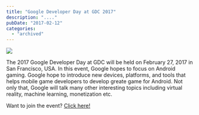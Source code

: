 ```yaml
---
title: "Google Developer Day at GDC 2017"
description: "...."
pubDate: "2017-02-12"
categories: 
  - "archived"
---
```


[![](/images/gdc.jpg)](https://3.bp.blogspot.com/-QGxn7iTSJs8/WKB50G4F9bI/AAAAAAAAECs/hhZr_Oz5VEQ_lfqH2be8SCuuh1GaZ2TEACLcB/s1600/gdc.jpg)

  

The 2017 Google Developer Day at GDC will be held on February 27, 2017 in San Francisco, USA. In this event, Google hopes to focus on Android gaming. Google hope to introduce new devices, platforms, and tools that helps mobile game developers to develop greate game for Android. Not only that, Google will talk many other interesting topics including virtual reality, machine learning, monetization etc.

  

Want to join the event? [Click here!](https://events.withgoogle.com/google-developer-day-at-gdc-2017-1/)
